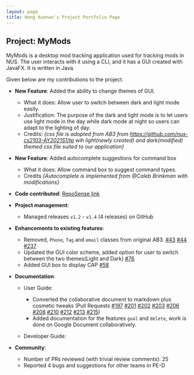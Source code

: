 ```yaml
---
layout: page
title: Hong Kunnan's Project Portfolio Page
---
```


## Project: MyMods

MyMods is a desktop mod tracking application used for tracking mods in NUS.
The user interacts with it using a CLI, and it has a GUI created with JavaFX. It is written in Java.

Given below are my contributions to the project.

* **New Feature**: Added the ability to change themes of GUI.
  * What it does: Allow user to switch between dark and light mode easily.
  * Justification: The purpose of the dark and light mode is to let users use light mode in the day while dark mode at
  night so users can adapt to the lighting of day.
  * Credits: *{css file is adopted from AB3 from https://github.com/nus-cs2103-AY2021S1/tp wih light(newly created) and
  dark(modified) themed css file suited to our application}*

* **New Feature**: Added autocomplete suggestions for command box
  * What it does: Allow command box to suggest command types.
  * Credits *{Autocomplete is implemented from @Caleb Brinkman with modifications}*

* **Code contributed**: [RepoSense link](https://nus-cs2103-ay2021s1.github.io/tp-dashboard/#breakdown=true&search=&sort=groupTitle&sortWithin=title&since=2020-08-14&timeframe=commit&mergegroup=&groupSelect=groupByRepos&checkedFileTypes=docs~functional-code~test-code~other&tabOpen=true&tabType=authorship&tabAuthor=kunnan97&tabRepo=AY2021S1-CS2103T-T17-1%2Ftp%5Bmaster%5D&authorshipIsMergeGroup=false&authorshipFileTypes=docs~functional-code~test-code~other)

* **Project management**:
  * Managed releases `v1.2` - `v1.4` (4 releases) on GitHub

* **Enhancements to existing features**:
  * Removed, `Phone`, `Tag` and `email` classes from original AB3. 
  [\#43](https://github.com/AY2021S1-CS2103T-T17-1/tp/pull/43)
  [\#44](https://github.com/AY2021S1-CS2103T-T17-1/tp/pull/44)
  [\#237](https://github.com/AY2021S1-CS2103T-T17-1/tp/pull/237)
  * Updated the GUI color scheme, added option for user to switch between the two themes(Light and Dark)
  [\#76](https://github.com/AY2021S1-CS2103T-T17-1/tp/pull/76)
  * Added GUI box to display CAP
  [\#58](https://github.com/AY2021S1-CS2103T-T17-1/tp/pull/58)

* **Documentation**:
  * User Guide:
    * Converted the collaborative document to markdown plus cosmetic tweaks
    (Pull Requests
    [\#197](https://github.com/AY2021S1-CS2103T-T17-1/tp/pull/197)
    [\#201](https://github.com/AY2021S1-CS2103T-T17-1/tp/pull/201)
    [\#202](https://github.com/AY2021S1-CS2103T-T17-1/tp/pull/202)
    [\#203](https://github.com/AY2021S1-CS2103T-T17-1/tp/pull/203)
    [\#206](https://github.com/AY2021S1-CS2103T-T17-1/tp/pull/206)
    [\#208](https://github.com/AY2021S1-CS2103T-T17-1/tp/pull/208)
    [\#210](https://github.com/AY2021S1-CS2103T-T17-1/tp/pull/210)
    [\#212](https://github.com/AY2021S1-CS2103T-T17-1/tp/pull/212)
    [\#213](https://github.com/AY2021S1-CS2103T-T17-1/tp/pull/213)
    [\#215](https://github.com/AY2021S1-CS2103T-T17-1/tp/pull/215))
    * Added documentation for the features `goal` and `delete`, work is done on Google Document collaboratively.

  * Developer Guide:

* **Community**:
  * Number of PRs reviewed (with trivial review comments): 25
  * Reported 4 bugs and suggestions for other teams in PE-D
